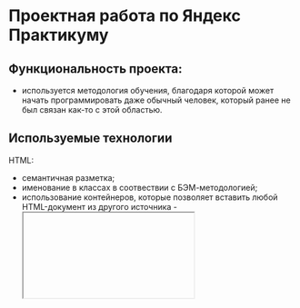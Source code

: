 # Проектная работа по Яндекс Практикуму

## Функциональность проекта:
* используется методология обучения, благодаря которой может начать программировать даже обычный человек, который ранее не был связан как-то с этой областью.

## Используемые технологии

HTML:
* семантичная разметка;
* именование в классах в соотвествии с БЭМ-методологией;
* использование контейнеров, которые позволяет вставить любой HTML-документ из другого источника - <iframe>.

CSS:
* использование flex и grid-layot для создания сеток;
* анимации, выполненные через @keyframes.

Общая файловая структура:
* использование технологии по правилам Nested БЭМ.

Демонстрация проекта
*  Для перехода нажмите по [ссылке](https://f1des.github.io/how-to-learn/).
